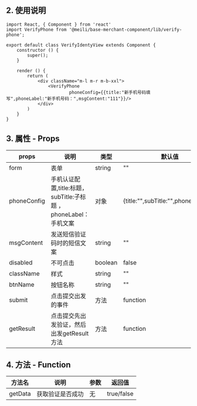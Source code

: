 ## 2. 使用说明

```
import React, { Component } from 'react'
import VerifyPhone from '@meili/base-merchant-component/lib/verify-phone';

export default class VerifyIdentyView extends Component {
    constructor () {
        super();
    }
    
    render () {
        return (
            <div className="m-l m-r m-b-xxl">
                <VerifyPhone 
                        phoneConfig={{title:"新手机号码填写",phoneLabel:"新手机号码：",msgContent:"111"}}/>
            </div>
        )
    }
}

```
	
## 3. 属性 - Props

| props        | 说明           | 类型         |   默认值       |
| ------------ | ------------- | ------------ | ------------  |
| form | 表单      | string       | ""   |
| phoneConfig  | 手机认证配置,title:标题，subTitle:子标题 ， phoneLabel：手机文案 | 对象 | {title:"",subTitle:"",phoneLabel:""}   |
| msgContent | 发送短信验证码时的短信文案   | string   |  ""   |
| disabled | 不可点击   | boolean   |  false   |
| className | 样式   | string   |  ""   |
| btnName | 按钮名称   | string   |  ""   |
| submit | 点击提交出发的事件          | 方法   |  function   |
| getResult | 点击提交先出发验证，然后出发getResult方法   | 方法  |  function   |

## 4. 方法 - Function

| 方法名        |   说明    | 参数          | 返回值         |
| ------------ | ------------- | ------------- | ------------ |
| getData    |   获取验证是否成功    |     无       | true/false       |